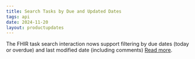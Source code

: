 ```yaml
---
title: Search Tasks by Due and Updated Dates
tags: api
date: 2024-11-20
layout: productupdates
---
```

The FHIR task search interaction nows support filtering by due dates (today or overdue) and last modified date (including comments) [Read more](/api/task/#search).